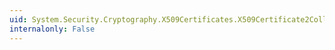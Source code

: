 ```yaml
---
uid: System.Security.Cryptography.X509Certificates.X509Certificate2Collection.RemoveRange(System.Security.Cryptography.X509Certificates.X509Certificate2[])
internalonly: False
---
```

